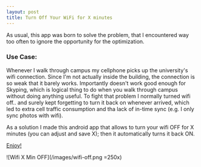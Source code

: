 ```yaml
---
layout: post
title: Turn Off Your WiFi for X minutes
---
```

As usual, this app was born to solve the problem, that I encountered way too often to ignore the opportunity for the optimization. 

### Use Case:
Whenever I walk through campus my cellphone picks up the university's wifi connection. Since I'm not actually inside the building, the connection is so weak that it barely works. Importantly doesn't work good enough for Skyping, which is logical thing to do when you walk through campus without doing anything useful. To fight that problem I normally turned wifi off.. and surely kept forgetting to turn it back on whenever arrived, which led to extra cell traffic consumption and tha lack of in-time sync (e.g. I only sync photos with wifi). 

As a solution I made this android app that allows to turn your wifi OFF for X minutes (you can adjust and save X); then it automatically turns it back ON.

[Enjoy!](https://play.google.com/store/search?q=alexsalo&c=apps&hl=en)

![Wifi X Min OFF](/images/wifi-off.png =250x)

